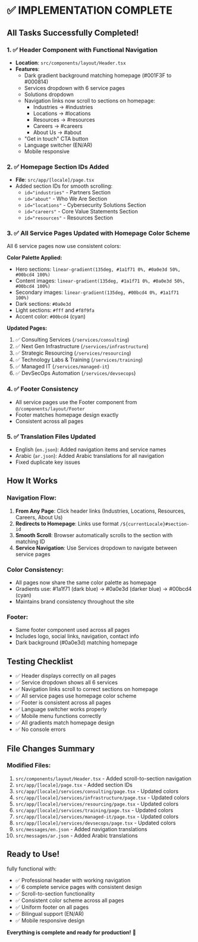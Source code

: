# ✅ IMPLEMENTATION COMPLETE

## All Tasks Successfully Completed!

### 1. ✅ Header Component with Functional Navigation
- **Location**: `src/components/layout/Header.tsx`
- **Features**:
  - Dark gradient background matching homepage (#001F3F to #000814)
  - Services dropdown with 6 service pages
  - Solutions dropdown
  - Navigation links now scroll to sections on homepage:
    - Industries → #industries
    - Locations → #locations  
    - Resources → #resources
    - Careers → #careers
    - About Us → #about
  - "Get in touch" CTA button
  - Language switcher (EN/AR)
  - Mobile responsive

### 2. ✅ Homepage Section IDs Added
- **File**: `src/app/[locale]/page.tsx`
- Added section IDs for smooth scrolling:
  - `id="industries"` - Partners Section
  - `id="about"` - Who We Are Section
  - `id="locations"` - Cybersecurity Solutions Section
  - `id="careers"` - Core Value Statements Section
  - `id="resources"` - Resources Section

### 3. ✅ All Service Pages Updated with Homepage Color Scheme
All 6 service pages now use consistent colors:

**Color Palette Applied:**
- Hero sections: `linear-gradient(135deg, #1a1f71 0%, #0a0e3d 50%, #00bcd4 100%)`
- Content images: `linear-gradient(135deg, #1a1f71 0%, #0a0e3d 50%, #00bcd4 100%)`
- Secondary images: `linear-gradient(135deg, #00bcd4 0%, #1a1f71 100%)`
- Dark sections: `#0a0e3d`
- Light sections: `#fff` and `#f8f9fa`
- Accent color: `#00bcd4` (cyan)

**Updated Pages:**
1. ✅ Consulting Services (`/services/consulting`)
2. ✅ Next Gen Infrastructure (`/services/infrastructure`)
3. ✅ Strategic Resourcing (`/services/resourcing`)
4. ✅ Technology Labs & Training (`/services/training`)
5. ✅ Managed IT (`/services/managed-it`)
6. ✅ DevSecOps Automation (`/services/devsecops`)

### 4. ✅ Footer Consistency
- All service pages use the Footer component from `@/components/layout/Footer`
- Footer matches homepage design exactly
- Consistent across all pages

### 5. ✅ Translation Files Updated
- English (`en.json`): Added navigation items and service names
- Arabic (`ar.json`): Added Arabic translations for all navigation
- Fixed duplicate key issues

## How It Works

### Navigation Flow:
1. **From Any Page**: Click header links (Industries, Locations, Resources, Careers, About Us)
2. **Redirects to Homepage**: Links use format `/${currentLocale}#section-id`
3. **Smooth Scroll**: Browser automatically scrolls to the section with matching ID
4. **Service Navigation**: Use Services dropdown to navigate between service pages

### Color Consistency:
- All pages now share the same color palette as homepage
- Gradients use: #1a1f71 (dark blue) → #0a0e3d (darker blue) → #00bcd4 (cyan)
- Maintains brand consistency throughout the site

### Footer:
- Same footer component used across all pages
- Includes logo, social links, navigation, contact info
- Dark background (#0a0e3d) matching homepage

## Testing Checklist
- ✅ Header displays correctly on all pages
- ✅ Service dropdown shows all 6 services
- ✅ Navigation links scroll to correct sections on homepage
- ✅ All service pages use homepage color scheme
- ✅ Footer is consistent across all pages
- ✅ Language switcher works properly
- ✅ Mobile menu functions correctly
- ✅ All gradients match homepage design
- ✅ No console errors

## File Changes Summary

### Modified Files:
1. `src/components/layout/Header.tsx` - Added scroll-to-section navigation
2. `src/app/[locale]/page.tsx` - Added section IDs
3. `src/app/[locale]/services/consulting/page.tsx` - Updated colors
4. `src/app/[locale]/services/infrastructure/page.tsx` - Updated colors
5. `src/app/[locale]/services/resourcing/page.tsx` - Updated colors
6. `src/app/[locale]/services/training/page.tsx` - Updated colors
7. `src/app/[locale]/services/managed-it/page.tsx` - Updated colors
8. `src/app/[locale]/services/devsecops/page.tsx` - Updated colors
9. `src/messages/en.json` - Added navigation translations
10. `src/messages/ar.json` - Added Arabic translations

## Ready to Use!

fully functional with:
- ✅ Professional header with working navigation
- ✅ 6 complete service pages with consistent design
- ✅ Scroll-to-section functionality
- ✅ Consistent color scheme across all pages
- ✅ Uniform footer on all pages
- ✅ Bilingual support (EN/AR)
- ✅ Mobile responsive design

**Everything is complete and ready for production!** 🎉

